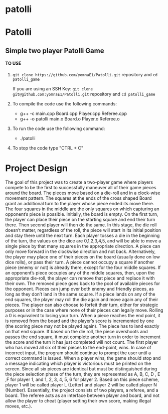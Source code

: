 # patolli

# Patolli

## Simple two player Patolli Game
#### TO USE
1. `git clone https://github.com/yomnaE1/Patolli.git` repository and `cd patolli_game`

    If you are using an SSH Key: `git clone git@github.com:yomnaE1/Patolli.git` repository and `cd patolli_game`
3. To compile the code use the following commands:  
   - g++ -c main.cpp Board.cpp Player.cpp Referee.cpp
   - g++ -o patolli main.o Board.o Player.o Referee.o     
4. To run the code use the following command:
   - ./patolli
5. To stop the code type "CTRL + C"
  
# Project Design

The goal of this project was to create a two-player game where players compete to be the first to successfully maneuver all of their game pieces around the board. The pieces move based on a die-roll and in a clock-wise movement pattern. The squares at the ends of the cross shaped Board grant an additional turn to the player whose piece ended its move there. The four squares in the middle are the only squares on which capturing an opponent’s
piece is possible. Initially, the board is empty. On the first turn, the player can place their piece on the starting square and end their turn there. Then second player will then do the same. In this stage, the die roll doesn’t matter, regardless of the roll, the piece will start in its initial position and stay there until the next turn. Each player tosses a die in the beginning of the turn, the values on the dice are 0,1,2,3,4,5, and will be able to move a single piece by that many squares in the appropriate direction. A piece can only move forward in the clockwise direction and not back. Alternatively, the player may place one of their pieces on the board (usually done on low dice rolls), or pass their turn. A piece cannot occupy a square if another piece (enemy or not) is already there, except for the four middle squares. If an opponent’s piece occupies any of the middle squares, then, upon the appropriate die-roll, the player can remove that piece and replace it with their own. The removed piece goes back to the pool of available pieces for the opponent. Pieces can jump over both enemy and friendly pieces, as long as they don’t land in the same square. If a piece lands on any of the end squares, the player may roll the die again and move again any of their pieces. The player can also choose to forfeit their turn, either for strategic purposes or in the case where none of their pieces can legally move. Rolling a 0 is equivalent to losing your turn. When a piece reaches the end point, it is removed from the board and the player’s score is incremented by one (the scoring piece may not be played again). The piece has to land exactly on that end square. If based on the die roll, the piece overshoots and passes the end square, it must complete another turn in order to increment the score and the turn it has just completed will not count. The first player who has moved all six of their pieces to the end-point, wins. In case of incorrect input, the program should continue to prompt the user until a correct command is issued. When a player wins, the game should stop and a message indicating which player is victorious must be printed on the screen. Since all six pieces are identical but must be distinguished during the piece selection phase of the turn, they are represented as A, B, C, D , E ,F for player 1, and 1, 2, 3, 4, 5, 6 for player 2. Based on this piece scheme, player 1 will be called player L (Letter) and player 2 will be called player N (Number). Essentially, the project consists of two players, a referee, and a board. The referee acts as an interface between player and board, and not allow the player to cheat (player setting their own score, making illegal moves, etc.). 
